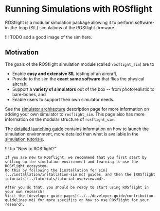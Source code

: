 # Running Simulations with ROSflight

ROSflight is a modular simulation package allowing it to perform software-in-the-loop (SIL) simulations of the ROSflight firmware.

!!! TODO
    add a good image of the sim here.

## Motivation
The goals of the ROSflight simulation module (called `rosflight_sim`) are to

- Enable **easy and extensive SIL** testing of an aircraft,
- Provide to the sim the **exact same software** that flies the physical aircraft,
- Support a **variety of simulators** out of the box -- from photorealistic to bare-bones, and
- Enable users to support their own simulator needs.

See the [simulator architecture](simulator-architecture.md) description page for more information on adding your own simulator to `rosflight_sim`.
This page also has more information on the modular structure of `rosflight_sim`.

The [detailed launching guide](./detailed-launching-guide.md) contains information on how to launch the simulation environment, more detailed than what is available in the [simulation tutorials](../tutorials/setting-up-rosflight-sim.md).

!!! tip "New to ROSflight?"

    If you are new to ROSflight, we recommend that you first start by setting up the simulation environment and learning to use the ROSflight ecosystem.
    Do this by following the [installation for sim](../installation/installation-sim.md) guides, and then the [ROSflight tutorials](../tutorials/tutorial-overview.md).

    After you do that, you should be ready to start using ROSflight in your own research!
    Visit the [developer guide pages](../../developer-guide/contribution-guidelines.md) for more specifics on how to use ROSflight for your research.

